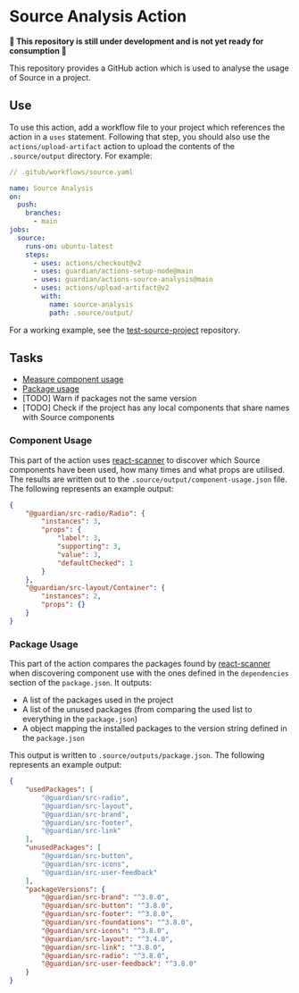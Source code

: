 # Source Analysis Action

**🚨 This repository is still under development and is not yet ready for consumption 🚨**

This repository provides a GitHub action which is used to analyse the usage of Source in a project.

## Use

To use this action, add a workflow file to your project which references the action in a `uses` statement. Following that step, you should also use the `actions/upload-artifact` action to upload the contents of the `.source/output` directory. For example:

```yaml
// .gitub/workflows/source.yaml

name: Source Analysis
on:
  push:
    branches:
      - main
jobs:
  source:
    runs-on: ubuntu-latest
    steps:
      - uses: actions/checkout@v2
      - uses: guardian/actions-setup-node@main
      - uses: guardian/actions-source-analysis@main
      - uses: actions/upload-artifact@v2
        with:
          name: source-analysis
          path: .source/output/

```

For a working example, see the [test-source-project](https://github.com/guardian/test-source-project) repository.

## Tasks

-   [Measure component usage](#component-usage)
-   [Package usage](#package-usage)
-   [TODO] Warn if packages not the same version
-   [TODO] Check if the project has any local components that share names with Source components

### Component Usage

This part of the action uses [react-scanner](https://github.com/moroshko/react-scanner) to discover which Source components have been used, how many times and what props are utilised. The results are written out to the `.source/output/component-usage.json` file. The following represents an example output:

```json
{
    "@guardian/src-radio/Radio": {
        "instances": 3,
        "props": {
            "label": 3,
            "supporting": 3,
            "value": 3,
            "defaultChecked": 1
        }
    },
    "@guardian/src-layout/Container": {
        "instances": 2,
        "props": {}
    }
}
```

### Package Usage

This part of the action compares the packages found by [react-scanner](https://github.com/moroshko/react-scanner) when discovering component use with the ones defined in the `dependencies` section of the `package.json`. It outputs:

-   A list of the packages used in the project
-   A list of the unused packages (from comparing the used list to everything in the `package.json`)
-   A object mapping the installed packages to the version string defined in the `package.json`

This output is written to `.source/outputs/package.json`. The following represents an example output:

```json
{
    "usedPackages": [
        "@guardian/src-radio",
        "@guardian/src-layout",
        "@guardian/src-brand",
        "@guardian/src-footer",
        "@guardian/src-link"
    ],
    "unusedPackages": [
        "@guardian/src-button",
        "@guardian/src-icons",
        "@guardian/src-user-feedback"
    ],
    "packageVersions": {
        "@guardian/src-brand": "^3.8.0",
        "@guardian/src-button": "^3.8.0",
        "@guardian/src-footer": "^3.8.0",
        "@guardian/src-foundations": "^3.8.0",
        "@guardian/src-icons": "^3.8.0",
        "@guardian/src-layout": "^3.4.0",
        "@guardian/src-link": "^3.8.0",
        "@guardian/src-radio": "^3.8.0",
        "@guardian/src-user-feedback": "^3.8.0"
    }
}
```
